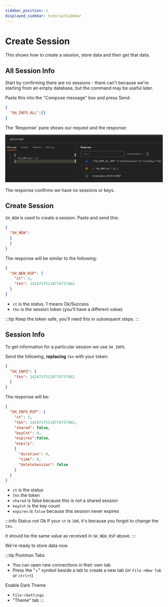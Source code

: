 ```yaml
---
sidebar_position: 2
displayed_sidebar: tutorialSidebar
---
```


# Create Session

This shows how to create a session, store data and then get that data.


## All Session Info

Start by confirming there are no sessions - there can't because we're starting from an empty database, but the command may be useful later.


Paste this into the "Compose message" box and press Send:

```json
{
  "SH_INFO_ALL":{}
}
```

The 'Response' pane shows our request and the response:

![](img/02-shinfoall.png)


The response confirms we have no sessions or keys.



## Create Session

`SH_NEW` is used to create a session. Paste and send this:

```json title="Session without expiry"
{
  "SH_NEW":
  {
  }
}
```

The response will be similar to the following:

```json
{
  "SH_NEW_RSP": {
    "st": 1,
    "tkn": 14247375118774737462
  }
}
```

- `st` is the status. 1 means Ok/Success
- `tkn` is the session token (you'll have a different value)


:::tip
Keep the token safe, you'll need this in subsequent steps.
:::


## Session Info
To get information for a particular session we use `SH_INFO`.

Send the following, **replacing** `tkn` with your token:

```json
{
  "SH_INFO": {
    "tkn": 14247375118774737462
  }
}
```

The response will be:

```json
{
  "SH_INFO_RSP": {
    "st": 1,
    "tkn": 14247375118774737462,
    "shared": false,
    "keyCnt": 0,
    "expires":false,
    "expiry":
    {
      "duration": 0,
      "time": 0,
      "deleteSession": false
    }
  }
}
```

- `st` is the status
- `tkn` the token
- `shared` is false because this is not a shared session
- `keyCnt` is the key count
- `expires` is `false` because this session never expires


:::info Status not Ok
If your `st` is `100`, it's because you forgot to change the `tkn`.

It should be the same value as received in `SH_NEW_RSP` above.
:::


We're ready to store data now.


:::tip Postman
Tabs
- You can open new connections in their own tab
- Press the "+" symbol beside a tab to create a new tab (or `File->New Tab` or `ctrl+t`)

Enable Dark Theme
- `File->Settings`
- "Theme" tab
:::